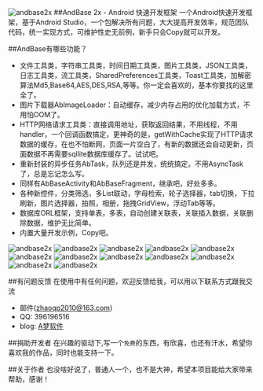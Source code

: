 ![andbase2x](http://www.amsoft.cn/static/image/common/logo.gif)
##AndBase 2x  - Android 快速开发框架
一个Android快速开发框架，基于Android Studio，一个包解决所有问题，大大提高开发效率，规范团队代码，统一实现方式，可维护性史无前例，新手只会Copy就可以开发。


##AndBase有哪些功能？

* 文件工具类，字符串工具类，时间日期工具类，图片工具类，JSON工具类，日志工具类，流工具类，SharedPreferences工具类，Toast工具类，加解密算法Md5,Base64,AES,DES,RSA,等等。你一定会喜欢的，基本你要找的这里全了。
* 图片下载器AbImageLoader：自动缓存，减少内存占用的优化加载方式，不用怕OOM了。
* HTTP网络请求工具类：直接调用地址，获取返回结果，不用线程，不用handler，一个回调函数搞定，更神奇的是，getWithCache实现了HTTP请求数据的缓存，在也不怕断网，页面一片空白了，有新的数据还会自动更新，页面数据不再需要sqllite数据库缓存了。试试吧。
* 重新封装的异步任务AbTask，队列还是并发，统统搞定。不用AsyncTask了，总是忘记怎么写。
* 同样有AbBaseActivity和AbBaseFragment，继承吧，好处多多。
* 各种新控件，分类筛选，多List联动，字母检索，轮子选择器，tab切换，下拉刷新，图片选择器，拍照，相册，拖拽GridView，浮动Tab等等。
* 数据库ORL框架，支持单表，多表，自动创建关联表，关联插入数据，关联删除数据，维护无比简单。
* 内置大量开发示例，Copy吧。

![andbase2x](http://www.amsoft.cn/data/attachment/forum/201702/07/175811vjt5q5zuq2qcu8uz.jpg)
![andbase2x](http://www.amsoft.cn/data/attachment/forum/201702/07/175950htg1obetgcuttotr.jpg)
![andbase2x](http://www.amsoft.cn/data/attachment/forum/201702/07/175953vfdi7whnnn29ond9.jpg)
![andbase2x](http://www.amsoft.cn/data/attachment/forum/201702/07/175955bpoxp9rprpasoprd.jpg)
![andbase2x](http://www.amsoft.cn/data/attachment/forum/201702/07/175957ft3vw4a38ad5zaac.jpg)
![andbase2x](http://www.amsoft.cn/data/attachment/forum/201702/07/180001ykr35z7klhzk59rr.jpg)
![andbase2x](http://www.amsoft.cn/data/attachment/forum/201702/07/180003h33298kt32kqburg.jpg)
![andbase2x](http://www.amsoft.cn/data/attachment/forum/201702/07/180015p3tssoi1o1voekzy.jpg)
![andbase2x](http://www.amsoft.cn/data/attachment/forum/201702/07/180226l11y33302y815ey8.jpg)
![andbase2x](http://www.amsoft.cn/data/attachment/forum/201702/07/180231g8wz01qx88bvzq74.jpg)
![andbase2x](http://www.amsoft.cn/data/attachment/forum/201702/07/180240xv81nl98xnb8w6yk.jpg)
![andbase2x](http://www.amsoft.cn/data/attachment/forum/201702/07/180245t760zv7tc6b6an76.jpg)

##有问题反馈
在使用中有任何问题，欢迎反馈给我，可以用以下联系方式跟我交流

* 邮件(zhaoqp2010@163.com)
* QQ: 396196516
* blog: [A梦软件](www.amsoft.cn)

##捐助开发者
在兴趣的驱动下,写一个`免费`的东西，有欣喜，也还有汗水，希望你喜欢我的作品，同时也能支持一下。


##关于作者
也没啥好说了，普通人一个，也不是大神，希望本项目能给大家带来帮助，感谢！
